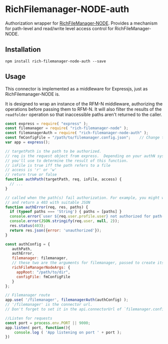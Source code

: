 # RichFilemanager-NODE-auth

Authorization wrapper for [RichFileManager-NODE](https://github.com/dekyfin/RichFilemanager-NODE).  Provides a mechanism for path-level and read/write level access control for RichFileManager-NODE.

## Installation
```
npm install rich-filemanager-node-auth --save
```

## Usage


This connector is implemented as a middleware for Expressjs, just as RichFilemanager-NODE is.

It is designed to wrap an instance of the RFM-N middleware, authorizing the operations before passing them to RFM-N.  It will also filter the results of the `readfolder` operation so that inaccessible paths aren't returned to the caller.

```javascript
const express = require( "express" );
const filemanager = require( "rich-filemanager-node" );
const filemanagerAuth = require( "rich-filemanager-node-auth" );
const fmConfigFile = "/path/to/filemanager.config.json";	// Change this to the actual location of your config file
var app = express();

// targetPath is the path to be authorized.
// req is the request object from express.  Depending on your authN system, req.user is what
// you'll use to determine the result of this function.
// isFile is true iff the path refers to a file
// access is 'r' or 'w'
// return true or false
function authPath(targetPath, req, isFile, access) {
  // ...
}

// called when the path(s) fail authorization. For example, you might want to log,
// and return a 403 with suitable JSON
function authError(req, res, paths) {
  if (typeof paths === 'String') { paths = [paths] }
  console.error(`user ${req.user.profile.user} not authorized for path(s) %o`, paths);
  console.error(JSON.stringify(req.user, null, 2));
  res.status(403);
  return res.json({error: 'unauthorized'});
}

const authConfig = {
   authPath,
   authError,
   filemanager: filemanager,
   // these two are the arguments for filemanager, passed to create its middleware
   richFileManagerNodeArgs: {
     appRoot: "/path/to/dir",
     configFile: fmConfigFile
   }
};

// Filemanager route
app.use( '/filemanager', filemanagerAuth(authConfig) );
// '/filemanager' is the connector url. 
// Don't forget to set it in the api.connectorUrl of `filemanager.config.json` for the frontend

//Listen for requests
const port = process.env.PORT || 9000;
app.listen( port, function(){
	console.log ( 'App listening on port ' + port );
})
```